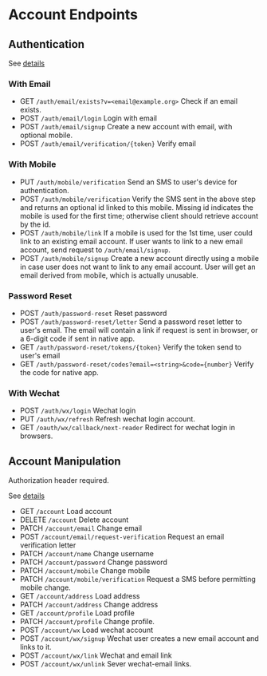 # Account Endpoints

## Authentication

See [details](./account_auth.md)

### With Email

* GET `/auth/email/exists?v=<email@example.org>` Check if an email exists.
* POST `/auth/email/login` Login with email
* POST `/auth/email/signup` Create a new account with email, with optional mobile.
* POST `/auth/email/verification/{token}` Verify email

### With Mobile

* PUT `/auth/mobile/verification` Send an SMS to user's device for authentication.
* POST `/auth/mobile/verification` Verify the SMS sent in the above step and returns an optional id linked to this mobile. Missing id indicates the mobile is used for the first time; otherwise client should retrieve account by the id.
* POST `/auth/mobile/link` If a mobile is used for the 1st time, user could link to an existing email account. If user wants to link to a new email account, send request to `/auth/email/signup`.
* POST `/auth/mobile/signup` Create a new account directly using a mobile in case user does not want to link to any email account. User will get an email derived from mobile, which is actually unusable.

### Password Reset

* POST `/auth/password-reset` Reset password
* POST `/auth/password-reset/letter` Send a password reset letter to user's email. The email will contain a link if request is sent in browser, or a 6-digit code if sent in native app.
* GET `/auth/password-reset/tokens/{token}` Verify the token send to user's email
* GET `/auth/password-reset/codes?email=<string>&code={number}` Verify the code for native app.

### With Wechat

* POST `/auth/wx/login` Wechat login
* PUT `/auth/wx/refresh` Refresh wechat login account.
* GET `/oauth/wx/callback/next-reader` Redirect for wechat login in browsers.

## Account Manipulation

Authorization header required.

See [details](./account_ftc.md)

* GET `/account` Load account
* DELETE `/account` Delete account
* PATCH `/account/email` Change email
* POST `/account/email/request-verification` Request an email verification letter
* PATCH `/account/name` Change username
* PATCH `/account/password` Change password
* PATCH `/account/mobile` Change mobile
* PATCH `/account/mobile/verification` Request a SMS before permitting mobile change.
* GET `/account/address` Load address
* PATCH `/account/address` Change address
* GET `/account/profile` Load profile
* PATCH `/account/profile` Change profile.
* POST `/account/wx` Load wechat account
* POST `/account/wx/signup` Wechat user creates a new email account and links to it.
* POST `/account/wx/link` Wechat and email link
* POST `/account/wx/unlink` Sever wechat-email links.
